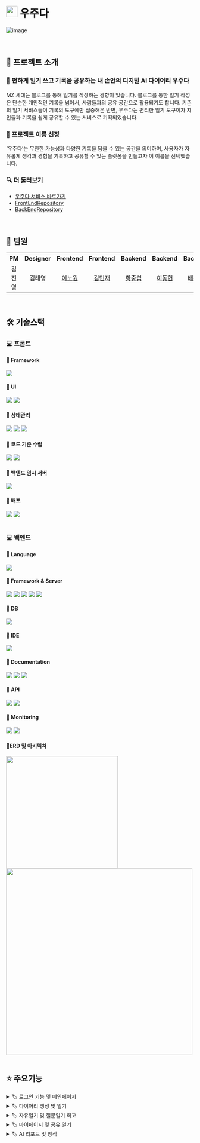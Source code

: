 # <img src="https://github.com/user-attachments/assets/25ec575a-9f36-4b6a-9a9b-a4433d281973" width="30" />  우주다
![image](https://github.com/user-attachments/assets/94444f68-e950-4d91-b6b5-5e7698a0a2e1)

<br>

## 📁 프로젝트 소개
### 📱 편하게 일기 쓰고 기록을 공유하는 내 손안의 디지털 AI 다이어리 우주다
MZ 세대는 블로그를 통해 일기를 작성하는 경향이 있습니다. 블로그를 통한 일기 작성은 단순한 개인적인 기록을 넘어서, 사람들과의 공유 공간으로 활용되기도 합니다. 
기존의 일기 서비스들이 기록의 도구에만 집중해온 반면, 우주다는 편리한 일기 도구이자 지인들과 기록을 쉽게 공유할 수 있는 서비스로 기획되었습니다.

### 🤔 프로젝트 이름 선정
‘우주다’는 무한한 가능성과 다양한 기록을 담을 수 있는 공간을 의미하며, 사용자가 자유롭게 생각과 경험을 기록하고 공유할 수 있는 플랫폼을 만들고자 이 이름을 선택했습니다.


### 🔍 더 둘러보기
- <a href="https://woozuda.swygbro.com/">우주다 서비스 바로가기</a>
- <a href="https://github.com/woozuda/frontend">FrontEndRepository</a>
- <a href="https://github.com/woozuda/backend">BackEndRepository</a>
<br>

## 👥 팀원 
<table align="center">
  <tr>
    <th style="text-align: center;">PM</th>
    <th style="text-align: center;">Designer</th>
    <th style="text-align: center;">Frontend</th>
    <th style="text-align: center;">Frontend</th>
    <th style="text-align: center;">Backend</th>
    <th style="text-align: center;">Backend</th>
    <th style="text-align: center;">Backend</th>
  </tr>
  <tr>
    <td style="text-align: center;">김진영</td>
    <td style="text-align: center;">김래영</td>
    <td style="text-align: center;"> <a href="https://github.com/nwleedev">이노원</a> </td>
    <td style="text-align: center;"> <a href="https://github.com/minjae2271">김민재</a> </td>
    <td style="text-align: center;"> <a href="https://github.com/seop-h">황중섭</a> </td>
    <td style="text-align: center;"> <a href="https://github.com/rodom1018">이동현</a> </td>
    <td style="text-align: center;"> <a href="https://github.com/baesaa0304">배선영</a> </td>
  </tr>
</table>

<br>

## 🛠️ 기술스택

### 💻 프론트
#### 🔨 Framework
<img src="https://img.shields.io/badge/nextdotjs-000000?style=flat-square&logo=nextdotjs&logoColor=white">

#### 🔨 UI
<div>
  <img src="https://img.shields.io/badge/shadcnui-000000?style=flat-square&logo=shadcnui&logoColor=white">
  <img src="https://img.shields.io/badge/tailwindcss-06B6D4?style=flat-square&logo=tailwindcss&logoColor=white">
</div>


#### 🔨  상태관리
<div>
  <img src="https://img.shields.io/badge/Tanstack Query-FF6719?style=flat-square&logo=Tanstack Query&logoColor=white">
  <img src="https://img.shields.io/badge/Zustand-8B4513?style=flat-square&logo=Zustand&logoColor=white">
  <img src="https://img.shields.io/badge/Context API-06B6D4?style=flat-square&logo=Context API&logoColor=white">
</div>



#### 🔨 코드 기준 수립
<div>
  <img src="https://img.shields.io/badge/eslint-4B32C3?style=flat-square&logo=eslint&logoColor=white">
  <img src="https://img.shields.io/badge/prettier-F7B93E?style=flat-square&logo=prettier&logoColor=white">
</div>


#### 🔨 백엔드 임시 서버
<img src="https://img.shields.io/badge/mockserviceworker-FF6A33?style=flat-square&logo=mockserviceworker&logoColor=white">

#### 🔨 배포
<div>
  <img src="https://img.shields.io/badge/SWYG-000000?style=flat-square&logo=SWYG&logoColor=white">
  <img src="https://img.shields.io/badge/vercel-000000?style=flat-square&logo=vercel&logoColor=white">
</div>


<br>

### 💻 백엔드

#### 🔨 Language
<img src="https://img.shields.io/badge/Java-007396?style=flat-square&logo=Java&logoColor=white">

#### 🔨 Framework & Server
 <div>
  <img src="https://img.shields.io/badge/Spring-6DB33F?style=flat-square&logo=Spring&logoColor=white">
  <img src="https://img.shields.io/badge/springboot-6DB33F?style=flat-square&logo=springboot&logoColor=white">
  <img src="https://img.shields.io/badge/springsecurity-6DB33F?style=flat-square&logo=springsecurity&logoColor=white">
  <img src="https://img.shields.io/badge/NCloud Server-03C75A?style=flat-square&logo=naver&logoColor=white">
  <img src="https://img.shields.io/badge/githubactions-2088FF?style=flat-square&logo=githubactions&logoColor=white">
</div>

#### 🔨 DB
<img src="https://img.shields.io/badge/mysql-4479A1?style=flat-square&logo=mysql&logoColor=white"> 

#### 🔨 IDE
<img src="https://img.shields.io/badge/intellijidea-000000?style=flat-square&logo=intellijidea&logoColor=white"> 

#### 🔨 Documentation
<div>
   <img src="https://img.shields.io/badge/swagger-85EA2D?style=flat-square&logo=swagger&logoColor=white"> 
  <img src="https://img.shields.io/badge/notion-000000?style=flat-square&logo=notion&logoColor=white"> 
  <img src="https://img.shields.io/badge/ERD Cloud-800080?style=flat-square&logo=icloud&logoColor=white"> 
</div>

#### 🔨 API
<div>
  <img src="https://img.shields.io/badge/openai-412991?style=flat-square&logo=openai&logoColor=white">
  <img src="https://img.shields.io/badge/NCloud Object Storage-03C75A?style=flat-square&logo=naver&logoColor=white">
</div>

#### 🔨 Monitoring
<div>
  <img src="https://img.shields.io/badge/prometheus-E6522C?style=flat-square&logo=prometheus&logoColor=white"> 
  <img src="https://img.shields.io/badge/LokiStack-FFC800?style=flat-square&logo=LokiStack&logoColor=white"> 

</div>

#### 🔨ERD 및 아키텍쳐
<div>
  <img src="https://github.com/user-attachments/assets/3dd51a4f-434d-41e4-b618-7adcecd642ab" width="300">
  <img src="https://github.com/user-attachments/assets/67fe4700-f46b-4350-82b0-372a84178743" width="500">

</div>

<br>

## ⭐️ 주요기능

<details>
<summary>🏷️ 로그인 기능 및 메인페이지</summary>
<img src="https://github.com/user-attachments/assets/399f8eaa-6b75-4b43-a5f4-cfe23a030964" width="200">
<img src="https://github.com/user-attachments/assets/d9cfdc1c-0441-43a7-9f7c-1ed748cb260b" width="200">
<img src="https://github.com/user-attachments/assets/9355c649-cc9a-4926-879c-19e9a169fda7" width="200">
<img src="https://github.com/user-attachments/assets/1fcbc7d9-7a90-4134-89ba-f1bdf07c1745" width="200">

- 카카오, 네이버, 구글 소셜 회원가입 및 로그인 가능
- OAuth 로그인 외에도 이메일로 회원가입 및 로그인 가능
- 메인 페이지에서 다이어리가 없을 경우 다이어리 생성 가능
(다이어기가 있을 경우, 생성된 다이어리와 오늘의 일기 질문을 확인할 수 있음)
</details>
<details>
<summary>🏷️ 다이어리 생성 및 일기</summary>
<img src="https://github.com/user-attachments/assets/738e5c8a-3bcc-49d3-8dcb-44813ea30d40" width="200">
<img src="https://github.com/user-attachments/assets/8e6a2c1d-5c9f-4aba-8466-9acba68a53f3" width="200">
<img src="https://github.com/user-attachments/assets/8136370d-be27-409c-92a0-e7981dd129a6" width="200">
<img src="https://github.com/user-attachments/assets/01793147-a8b4-4f91-a731-c14a47894ddb" width="200">

- 다이어리 생성 시 제목과 내용 입력 가능
- 이미지 첨부 가능, 첨부할 이미지가 없을 경우 랜덤 이미지 생성 가능
</details>

<details>
<summary>🏷️ 자유일기 및 질문일기 회고</summary>
<img src="https://github.com/user-attachments/assets/138e12e5-1f52-4b40-ab9a-0c9ce873332f" width="200">
<img src="https://github.com/user-attachments/assets/b1c0e7f4-4359-44b5-a62a-d2999b0e9ccd" width="200">
<img src="https://github.com/user-attachments/assets/196150cf-9749-4b5f-a3e0-e7576ea8ab8e" width="200">
<img src="https://github.com/user-attachments/assets/549fb3d2-377a-47fc-b13d-c9e54c983c4c" width="200">

- 자유일기, 질문일기, 회고 작성 가능
- 일기의 경우 기분 및 날씨로 표현 가능
- 회고는 각 카테고리별로 작성 가능
</details>

<details>
<summary>🏷️ 마이페이지 및 공유 일기</summary>
<img src="https://github.com/user-attachments/assets/abaf7d86-0d7c-4a30-bf07-1ce1e6d14587" width="200">
<img src="https://github.com/user-attachments/assets/fe69c987-5eef-4a4f-92e9-ac9013cff638" width="200">
<img src="https://github.com/user-attachments/assets/4b81570f-499f-4a8c-866d-b4ce667c7ece" width="200">
<img src="https://github.com/user-attachments/assets/64877ca2-ff6c-4ed0-97f6-c809cc3a9a8b" width="200">

- 마이페이지 내 정보 확인 가능
- 내가 공유한 일기 및 창작일기 확인 가능
- 창작 시 글 또는 시를 선택하여 창작 가능
- 일기 AI 분석 알림 On/Off 기능
</details>

<details>
<summary>🏷️ AI 리포트 및 창작</summary>
<img src="https://github.com/user-attachments/assets/ea7f7020-81ff-4757-b66d-aa4365dd9987" width="200">
<img src="https://github.com/user-attachments/assets/9e0d0675-f4e1-4780-96f0-72934778cb12" width="200">
<img src="https://github.com/user-attachments/assets/97f4eeca-0286-44ae-a412-cf6775994a03" width="200">
<img src="https://github.com/user-attachments/assets/cfa094df-d0e9-44be-b066-48aee2c54ac9" width="200">
<img src="https://github.com/user-attachments/assets/2854ee53-f7dd-413f-8f65-3028c8698710" width="200">

- 각 사용자가 주간별로 2개 이상 일기 및 각 카테고리 별로 회고를 작성한 경우 AI 리포트 가능
- 일기는 키워드로 장소, 활동, 감정을 분석하고 날씨에 대한 기분 분석, 감정 비율 분석, 새로운 기록을 제안
- 회고는 각 카테고리 별로 분석
- 창작은 사용자가 선택한 (글 또는 시)을 보고 분석하여 결과를 제공
</details>













